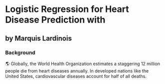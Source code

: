 # Logistic Regression for Heart Disease Prediction with 
## by Marquis Lardinois

### Background
🌎 Globally, the World Health Organization estimates a staggering 12 million people die from heart diseases annually. In developed nations like the United States, cardiovascular diseases account for half of all deaths.
